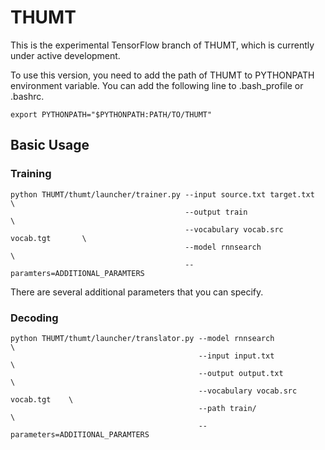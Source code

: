 # THUMT

This is the experimental TensorFlow branch of THUMT, which is currently under
active development. 

To use this version, you need to add the path of THUMT to PYTHONPATH 
environment variable. You can add the following line to .bash_profile or 
.bashrc.
```
export PYTHONPATH="$PYTHONPATH:PATH/TO/THUMT"
```

## Basic Usage
### Training
```
python THUMT/thumt/launcher/trainer.py --input source.txt target.txt          \
                                       --output train                         \
                                       --vocabulary vocab.src vocab.tgt       \
                                       --model rnnsearch                      \
                                       --paramters=ADDITIONAL_PARAMTERS
```
There are several additional parameters that you can specify. 

### Decoding
```
python THUMT/thumt/launcher/translator.py --model rnnsearch                   \
                                          --input input.txt                   \
                                          --output output.txt                 \
                                          --vocabulary vocab.src vocab.tgt    \
                                          --path train/                       \
                                          --parameters=ADDITIONAL_PARAMTERS
```
